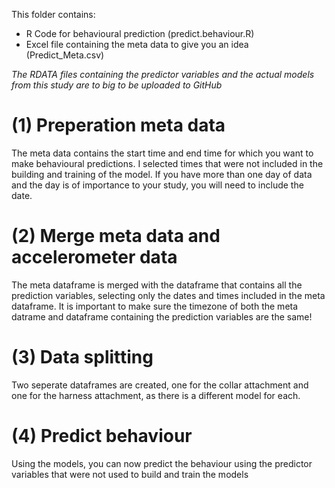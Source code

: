 This folder contains:
- R Code for behavioural prediction (predict.behaviour.R)
- Excel file containing the meta data to give you an idea (Predict_Meta.csv)

*The RDATA files containing the predictor variables and the actual models from this study are to big to be uploaded to GitHub*

# (1) Preperation meta data
The meta data contains the start time and end time for which you want to make behavioural predictions. I selected times that were not included in the building and training of the model. If you have more than one day of data and the day is of importance to your study, you will need to include the date.
# (2) Merge meta data and accelerometer data
The meta dataframe is merged with the dataframe that contains all the prediction variables, selecting only the dates and times included in the meta dataframe.
It is important to make sure the timezone of both the meta datrame and dataframe containing the prediction variables are the same!
# (3) Data splitting
Two seperate dataframes are created, one for the collar attachment and one for the harness attachment, as there is a different model for each.
# (4) Predict behaviour
Using the models, you can now predict the behaviour using the predictor variables that were not used to build and train the models
